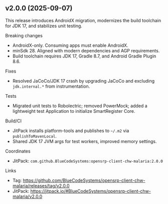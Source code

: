 ## v2.0.0 (2025-09-07)

This release introduces AndroidX migration, modernizes the build toolchain for JDK 17, and stabilizes unit testing.

Breaking changes
- AndroidX-only. Consuming apps must enable AndroidX.
- minSdk 28. Aligned with modern dependencies and AGP requirements.
- Build toolchain requires JDK 17, Gradle 8.7, and Android Gradle Plugin 8.6.

Fixes
- Resolved JaCoCo/JDK 17 crash by upgrading JaCoCo and excluding `jdk.internal.*` from instrumentation.

Tests
- Migrated unit tests to Robolectric; removed PowerMock; added a lightweight test Application to initialize SmartRegister Core.

Build/CI
- JitPack installs platform-tools and publishes to `~/.m2` via `publishToMavenLocal`.
- Shared JDK 17 JVM args for test workers, improved memory settings.

Coordinates
- JitPack: `com.github.BlueCodeSystems:opensrp-client-chw-malaria:2.0.0`

Links
- Tag: https://github.com/BlueCodeSystems/opensrp-client-chw-malaria/releases/tag/v2.0.0
- JitPack: https://jitpack.io/#BlueCodeSystems/opensrp-client-chw-malaria/v2.0.0
